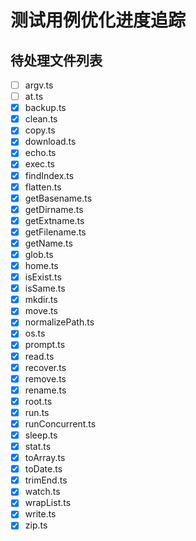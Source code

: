 # 测试用例优化进度追踪

## 待处理文件列表

- [ ] argv.ts
- [ ] at.ts
- [x] backup.ts
- [x] clean.ts
- [x] copy.ts
- [x] download.ts
- [x] echo.ts
- [x] exec.ts
- [x] findIndex.ts
- [x] flatten.ts
- [x] getBasename.ts
- [x] getDirname.ts
- [x] getExtname.ts
- [x] getFilename.ts
- [x] getName.ts
- [x] glob.ts
- [x] home.ts
- [x] isExist.ts
- [x] isSame.ts
- [x] mkdir.ts
- [x] move.ts
- [x] normalizePath.ts
- [x] os.ts
- [x] prompt.ts
- [x] read.ts
- [x] recover.ts
- [x] remove.ts
- [x] rename.ts
- [x] root.ts
- [x] run.ts
- [x] runConcurrent.ts
- [x] sleep.ts
- [x] stat.ts
- [x] toArray.ts
- [x] toDate.ts
- [x] trimEnd.ts
- [x] watch.ts
- [x] wrapList.ts
- [x] write.ts
- [x] zip.ts
